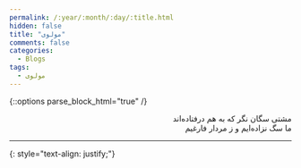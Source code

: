 ```yaml
---
permalink: /:year/:month/:day/:title.html
hidden: false
title: "مولوی"
comments: false
categories:
  - Blogs
tags:
  - مولوی
---
```


{::options parse_block_html="true" /}
<div dir='rtl' align='right'>
مشتی سگان نگر که به هم درفتاده‌اند<br>
ما سگ نزاده‌ایم و ز مردار فارغیم

---

</div>
{: style="text-align: justify;"}